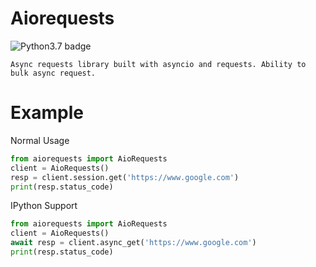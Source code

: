 # Aiorequests

![Python3.7 badge](https://img.shields.io/badge/python-v3.7-blue)

    Async requests library built with asyncio and requests. Ability to bulk async request.


# Example

Normal Usage
```python
from aiorequests import AioRequests
client = AioRequests()
resp = client.session.get('https://www.google.com')
print(resp.status_code)
```

IPython Support
```python
from aiorequests import AioRequests
client = AioRequests()
await resp = client.async_get('https://www.google.com')
print(resp.status_code)
```
